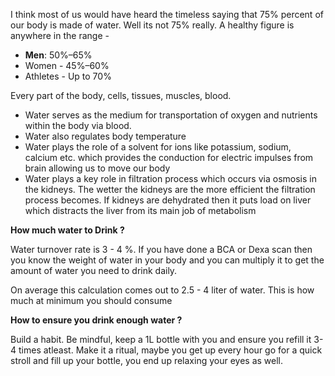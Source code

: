 
I think most of us would have heard the timeless saying that 75% percent of our body is made of water. Well its not 75% really. A healthy figure is anywhere in the range - 
- **Men**: 50%–65%
- Women - 45%–60%
- Athletes - Up to 70% 

Every part of the body, cells, tissues, muscles, blood. 
- Water serves as the medium for transportation of oxygen and nutrients within the body via blood.
- Water also regulates body temperature
- Water plays the role of a solvent for ions like potassium, sodium, calcium etc. which provides the conduction for electric impulses from brain allowing us to move our body
- Water plays a key role in filtration process which occurs via osmosis in the kidneys. The wetter the kidneys are the more efficient the filtration process becomes. If kidneys are dehydrated then it puts load on liver which distracts the liver from its main job of metabolism

**How much water to Drink ?**

Water turnover rate is 3 - 4 %. If you have done a BCA or Dexa scan then you know the weight of water in your body and you can multiply it to get the amount of water you need to drink daily. 

On average this calculation comes out to 2.5 - 4 liter of water. This is how much at minimum you should consume

**How to ensure you drink enough water ?**

Build a habit. Be mindful, keep a 1L bottle with you and ensure you refill it 3-4 times atleast. Make it a ritual, maybe you get up every hour go for a quick stroll and fill up your bottle, you end up relaxing your eyes as well.
